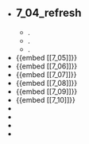 - ## 7_04_refresh
	- .
	- .
	- .
- {{embed [[7_05]]}}
- {{embed [[7_06]]}}
- {{embed [[7_07]]}}
- {{embed [[7_08]]}}
- {{embed [[7_09]]}}
- {{embed [[7_10]]}}
-
-
-
-